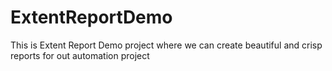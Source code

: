 # ExtentReportDemo
This is Extent Report Demo project where we can create beautiful and crisp reports for out automation project
